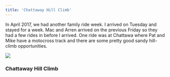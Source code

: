 ```yaml
---
title: 'Chattaway Hill Climb'
---
```


In April 2017, we had another family ride week.  I arrived on Tuesday and stayed for a week.  Mac and Arren arrived on the previous Friday so they had a few rides in before I arrived.  One ride was at Chattawa where Pat and Mike have a motocross track and there are some pretty good sandy hill-climb opportunities.

![](https://youtu.be/5h_SJwfl_Oo)
### Chattaway Hill Climb